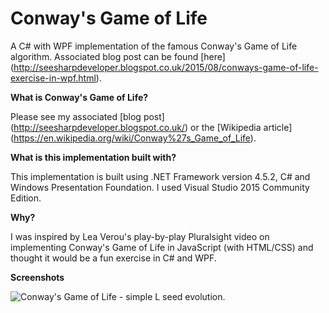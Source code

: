 # Conway's Game of Life
A C# with WPF implementation of the famous Conway's Game of Life algorithm.
Associated blog post can be found [here] (http://seesharpdeveloper.blogspot.co.uk/2015/08/conways-game-of-life-exercise-in-wpf.html).

**What is Conway's Game of Life?**

Please see my associated [blog post] (http://seesharpdeveloper.blogspot.co.uk/) or the [Wikipedia article] (https://en.wikipedia.org/wiki/Conway%27s_Game_of_Life).

**What is this implementation built with?**

This implementation is built using .NET Framework version 4.5.2, C# and Windows Presentation Foundation. I used Visual Studio 2015 Community Edition.

**Why?**

I was inspired by Lea Verou's play-by-play Pluralsight video on implementing Conway's Game of Life in JavaScript (with HTML/CSS) and thought it would be a fun exercise in C# and WPF.

**Screenshots**

![Conway's Game of Life - simple L seed evolution.](http://www.ravi-singh.com/gol-simple-lseed.gif)
